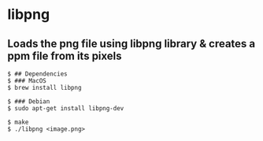 # libpng 
## Loads the png file using libpng library & creates a ppm file from its pixels

```console
$ ## Dependencies
$ ### MacOS
$ brew install libpng

$ ### Debian
$ sudo apt-get install libpng-dev

$ make
$ ./libpng <image.png>
```